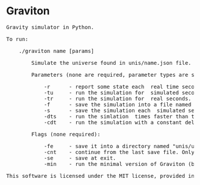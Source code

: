Graviton
========

<pre>
Gravity simulator in Python.

To run:

    ./graviton name [params]

        Simulate the universe found in unis/name.json file.

        Parameters (none are required, parameter types are specified in angle brackets, all of these override settings.ini):

            -r      - report some state each <float> real time seconds seconds.
            -tu     - run the simulation for <float> simulated seconds.
            -tr     - run the simulation for <float> real seconds.
            -f      - save the simulation into a file named "unis/<string>.json" - recommended so the original doesn't get overwritten'!
            -s      - save the simulation each <float> simulated seconds (best used with "-f alternative_name").
            -dts    - run the simlation <float> times faster than the real universe (-dts 2 makes the planets travel two times faster, for example).
            -cdt    - run the simulation with a constant delta-time of <float> (in seconds, overrides -dts).

        Flags (none required):

            -fe     - save it into a directory named "unis/uni_name/[at date].json" - recommended, overwrites -f.
            -cnt    - continue from the last save file. Only use if -fe has been used previously with the uni, otherwise just load the uni again from the original file and it will continue.
            -se     - save at exit.
            -min    - run the minimal version of Graviton (best used in conjunction with -cdt <float> for accurate measurements).

This software is licensed under the MIT license, provided in the doc/LICENSE.txt file.
</pre>
